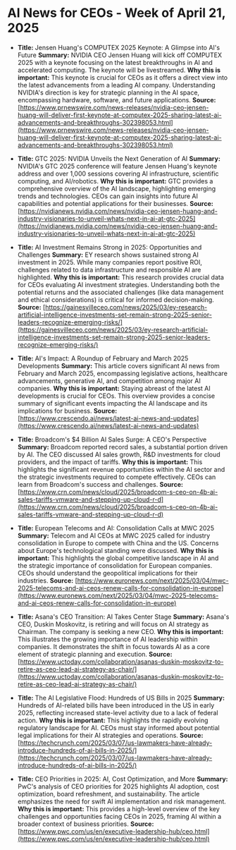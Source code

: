 # AI News for CEOs - Week of April 21, 2025

- **Title:** Jensen Huang's COMPUTEX 2025 Keynote: A Glimpse into AI's Future
    **Summary:** NVIDIA CEO Jensen Huang will kick off COMPUTEX 2025 with a keynote focusing on the latest breakthroughs in AI and accelerated computing. The keynote will be livestreamed.
    **Why this is important:**  This keynote is crucial for CEOs as it offers a direct view into the latest advancements from a leading AI company.  Understanding NVIDIA's direction is key for strategic planning in the AI space, encompassing hardware, software, and future applications.
    **Source:** [https://www.prnewswire.com/news-releases/nvidia-ceo-jensen-huang-will-deliver-first-keynote-at-computex-2025-sharing-latest-ai-advancements-and-breakthroughs-302398053.html](https://www.prnewswire.com/news-releases/nvidia-ceo-jensen-huang-will-deliver-first-keynote-at-computex-2025-sharing-latest-ai-advancements-and-breakthroughs-302398053.html)

- **Title:**  GTC 2025:  NVIDIA Unveils the Next Generation of AI
    **Summary:** NVIDIA's GTC 2025 conference will feature Jensen Huang's keynote address and over 1,000 sessions covering AI infrastructure, scientific computing, and AI/robotics.
    **Why this is important:**  GTC provides a comprehensive overview of the AI landscape, highlighting emerging trends and technologies. CEOs can gain insights into future AI capabilities and potential applications for their businesses.
    **Source:** [https://nvidianews.nvidia.com/news/nvidia-ceo-jensen-huang-and-industry-visionaries-to-unveil-whats-next-in-ai-at-gtc-2025](https://nvidianews.nvidia.com/news/nvidia-ceo-jensen-huang-and-industry-visionaries-to-unveil-whats-next-in-ai-at-gtc-2025)

- **Title:**  AI Investment Remains Strong in 2025: Opportunities and Challenges
    **Summary:** EY research shows sustained strong AI investment in 2025.  While many companies report positive ROI, challenges related to data infrastructure and responsible AI are highlighted.
    **Why this is important:**  This research provides crucial data for CEOs evaluating AI investment strategies. Understanding both the potential returns and the associated challenges (like data management and ethical considerations) is critical for informed decision-making.
    **Source:** [https://gainesvilleceo.com/news/2025/03/ey-research-artificial-intelligence-investments-set-remain-strong-2025-senior-leaders-recognize-emerging-risks/](https://gainesvilleceo.com/news/2025/03/ey-research-artificial-intelligence-investments-set-remain-strong-2025-senior-leaders-recognize-emerging-risks/)

- **Title:**  AI's Impact: A Roundup of February and March 2025 Developments
    **Summary:** This article covers significant AI news from February and March 2025, encompassing legislative actions, healthcare advancements, generative AI, and competition among major AI companies.
    **Why this is important:** Staying abreast of the latest AI developments is crucial for CEOs. This overview provides a concise summary of significant events impacting the AI landscape and its implications for business.
    **Source:** [https://www.crescendo.ai/news/latest-ai-news-and-updates](https://www.crescendo.ai/news/latest-ai-news-and-updates)

- **Title:**  Broadcom's $4 Billion AI Sales Surge: A CEO's Perspective
    **Summary:** Broadcom reported record sales, a substantial portion driven by AI.  The CEO discussed AI sales growth, R&D investments for cloud providers, and the impact of tariffs.
    **Why this is important:** This highlights the significant revenue opportunities within the AI sector and the strategic investments required to compete effectively. CEOs can learn from Broadcom's success and challenges.
    **Source:** [https://www.crn.com/news/cloud/2025/broadcom-s-ceo-on-4b-ai-sales-tariffs-vmware-and-stepping-up-cloud-r-d](https://www.crn.com/news/cloud/2025/broadcom-s-ceo-on-4b-ai-sales-tariffs-vmware-and-stepping-up-cloud-r-d)

- **Title:**  European Telecoms and AI: Consolidation Calls at MWC 2025
    **Summary:** Telecom and AI CEOs at MWC 2025 called for industry consolidation in Europe to compete with China and the US. Concerns about Europe's technological standing were discussed.
    **Why this is important:** This highlights the global competitive landscape in AI and the strategic importance of consolidation for European companies.  CEOs should understand the geopolitical implications for their industries.
    **Source:** [https://www.euronews.com/next/2025/03/04/mwc-2025-telecoms-and-ai-ceos-renew-calls-for-consolidation-in-europe](https://www.euronews.com/next/2025/03/04/mwc-2025-telecoms-and-ai-ceos-renew-calls-for-consolidation-in-europe)

- **Title:** Asana's CEO Transition: AI Takes Center Stage
    **Summary:** Asana's CEO, Duskin Moskovitz, is retiring and will focus on AI strategy as Chairman.  The company is seeking a new CEO.
    **Why this is important:** This illustrates the growing importance of AI leadership within companies.  It demonstrates the shift in focus towards AI as a core element of strategic planning and execution.
    **Source:** [https://www.uctoday.com/collaboration/asanas-duskin-moskovitz-to-retire-as-ceo-lead-ai-strategy-as-chair/](https://www.uctoday.com/collaboration/asanas-duskin-moskovitz-to-retire-as-ceo-lead-ai-strategy-as-chair/)

- **Title:**  The AI Legislative Flood: Hundreds of US Bills in 2025
    **Summary:** Hundreds of AI-related bills have been introduced in the US in early 2025, reflecting increased state-level activity due to a lack of federal action.
    **Why this is important:**  This highlights the rapidly evolving regulatory landscape for AI.  CEOs must stay informed about potential legal implications for their AI strategies and operations.
    **Source:** [https://techcrunch.com/2025/03/07/us-lawmakers-have-already-introduce-hundreds-of-ai-bills-in-2025/](https://techcrunch.com/2025/03/07/us-lawmakers-have-already-introduce-hundreds-of-ai-bills-in-2025/)

- **Title:**  CEO Priorities in 2025: AI, Cost Optimization, and More
    **Summary:** PwC's analysis of CEO priorities for 2025 highlights AI adoption, cost optimization, board refreshment, and sustainability. The article emphasizes the need for swift AI implementation and risk management.
    **Why this is important:** This provides a high-level overview of the key challenges and opportunities facing CEOs in 2025, framing AI within a broader context of business priorities.
    **Source:** [https://www.pwc.com/us/en/executive-leadership-hub/ceo.html](https://www.pwc.com/us/en/executive-leadership-hub/ceo.html)